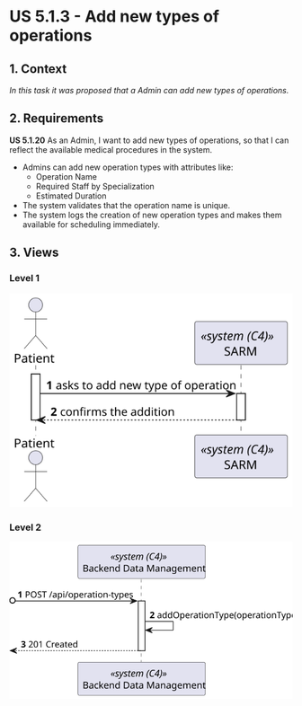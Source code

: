 # US 5.1.3 - Add new types of operations

## 1. Context

*In this task it was proposed that a Admin can add new types of operations.*

## 2. Requirements

**US 5.1.20** As an Admin, I want to add new types of operations, so that I can reflect the available medical procedures in the system.

 - Admins can add new operation types with attributes like:
    - Operation Name
    - Required Staff by Specialization
    - Estimated Duration
 - The system validates that the operation name is unique.
 - The system logs the creation of new operation types and makes them available for scheduling
immediately.

## 3. Views

### Level 1

![Process view level 1](views/level1/process-view.svg "A process view level 1")

### Level 2

![Process view level 2](views/level2/process-view.svg "A process view level 2")

